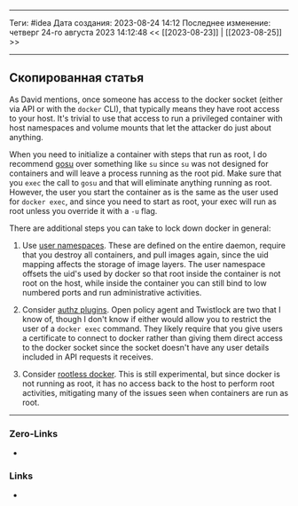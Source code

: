 ___
Теги: #idea
Дата создания: 2023-08-24 14:12 
Последнее изменение: четверг 24-го августа 2023 14:12:48
<< [[2023-08-23]] | [[2023-08-25]] >> 
___
## Скопированная статья

As David mentions, once someone has access to the docker socket (either via API or with the `docker` CLI), that typically means they have root access to your host. It's trivial to use that access to run a privileged container with host namespaces and volume mounts that let the attacker do just about anything.

When you need to initialize a container with steps that run as root, I do recommend [gosu](https://stackoverflow.com/a/37931896/596285) over something like `su` since `su` was not designed for containers and will leave a process running as the root pid. Make sure that you `exec` the call to `gosu` and that will eliminate anything running as root. However, the user you start the container as is the same as the user used for `docker exec`, and since you need to start as root, your exec will run as root unless you override it with a `-u` flag.

There are additional steps you can take to lock down docker in general:

1. Use [user namespaces](https://docs.docker.com/engine/security/userns-remap/). These are defined on the entire daemon, require that you destroy all containers, and pull images again, since the uid mapping affects the storage of image layers. The user namespace offsets the uid's used by docker so that root inside the container is not root on the host, while inside the container you can still bind to low numbered ports and run administrative activities.
    
2. Consider [authz plugins](https://docs.docker.com/engine/extend/plugins_authorization/). Open policy agent and Twistlock are two that I know of, though I don't know if either would allow you to restrict the user of a `docker exec` command. They likely require that you give users a certificate to connect to docker rather than giving them direct access to the docker socket since the socket doesn't have any user details included in API requests it receives.
    
3. Consider [rootless docker](https://docs.docker.com/engine/security/rootless/). This is still experimental, but since docker is not running as root, it has no access back to the host to perform root activities, mitigating many of the issues seen when containers are run as root.

___
### Zero-Links
- 

### Links
- 

